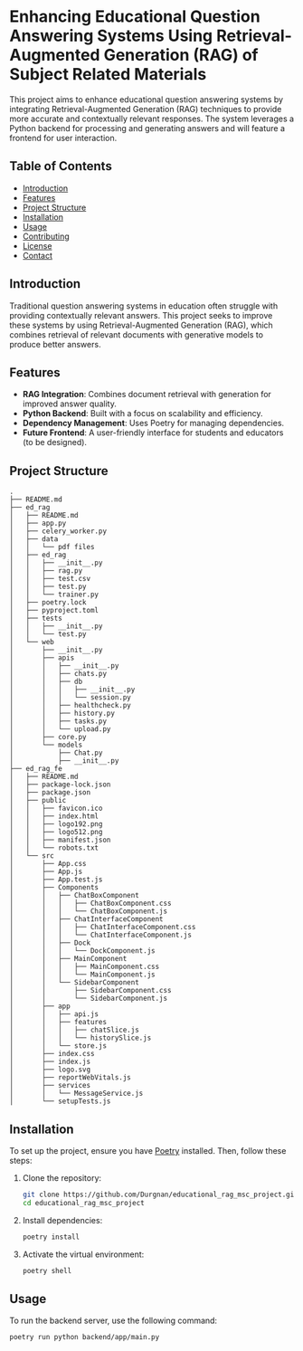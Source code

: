 # Enhancing Educational Question Answering Systems Using Retrieval-Augmented Generation (RAG) of Subject Related Materials

This project aims to enhance educational question answering systems by integrating Retrieval-Augmented Generation (RAG) techniques to provide more accurate and contextually relevant responses. The system leverages a Python backend for processing and generating answers and will feature a frontend for user interaction.

## Table of Contents

- [Introduction](#introduction)
- [Features](#features)
- [Project Structure](#project-structure)
- [Installation](#installation)
- [Usage](#usage)
- [Contributing](#contributing)
- [License](#license)
- [Contact](#contact)

## Introduction

Traditional question answering systems in education often struggle with providing contextually relevant answers. This project seeks to improve these systems by using Retrieval-Augmented Generation (RAG), which combines retrieval of relevant documents with generative models to produce better answers.

## Features

- **RAG Integration**: Combines document retrieval with generation for improved answer quality.
- **Python Backend**: Built with a focus on scalability and efficiency.
- **Dependency Management**: Uses Poetry for managing dependencies.
- **Future Frontend**: A user-friendly interface for students and educators (to be designed).

## Project Structure

```
.
├── README.md
├── ed_rag
│   ├── README.md
│   ├── app.py
│   ├── celery_worker.py
│   ├── data
│   │   └── pdf files
│   ├── ed_rag
│   │   ├── __init__.py
│   │   ├── rag.py
│   │   ├── test.csv
│   │   ├── test.py
│   │   └── trainer.py
│   ├── poetry.lock
│   ├── pyproject.toml
│   ├── tests
│   │   ├── __init__.py
│   │   └── test.py
│   └── web
│       ├── __init__.py
│       ├── apis
│       │   ├── __init__.py
│       │   ├── chats.py
│       │   ├── db
│       │   │   ├── __init__.py
│       │   │   └── session.py
│       │   ├── healthcheck.py
│       │   ├── history.py
│       │   ├── tasks.py
│       │   └── upload.py
│       ├── core.py
│       └── models
│           ├── Chat.py
│           ├── __init__.py
├── ed_rag_fe
│   ├── README.md
│   ├── package-lock.json
│   ├── package.json
│   ├── public
│   │   ├── favicon.ico
│   │   ├── index.html
│   │   ├── logo192.png
│   │   ├── logo512.png
│   │   ├── manifest.json
│   │   └── robots.txt
│   └── src
│       ├── App.css
│       ├── App.js
│       ├── App.test.js
│       ├── Components
│       │   ├── ChatBoxComponent
│       │   │   ├── ChatBoxComponent.css
│       │   │   └── ChatBoxComponent.js
│       │   ├── ChatInterfaceComponent
│       │   │   ├── ChatInterfaceComponent.css
│       │   │   └── ChatInterfaceComponent.js
│       │   ├── Dock
│       │   │   └── DockComponent.js
│       │   ├── MainComponent
│       │   │   ├── MainComponent.css
│       │   │   └── MainComponent.js
│       │   └── SidebarComponent
│       │       ├── SidebarComponent.css
│       │       └── SidebarComponent.js
│       ├── app
│       │   ├── api.js
│       │   ├── features
│       │   │   ├── chatSlice.js
│       │   │   └── historySlice.js
│       │   └── store.js
│       ├── index.css
│       ├── index.js
│       ├── logo.svg
│       ├── reportWebVitals.js
│       ├── services
│       │   └── MessageService.js
│       └── setupTests.js
```


## Installation

To set up the project, ensure you have [Poetry](https://python-poetry.org/docs/#installation) installed. Then, follow these steps:

1. Clone the repository:
    ```bash
    git clone https://github.com/Durgnan/educational_rag_msc_project.git
    cd educational_rag_msc_project
    ```

2. Install dependencies:
    ```bash
    poetry install
    ```

3. Activate the virtual environment:
    ```bash
    poetry shell
    ```

## Usage

To run the backend server, use the following command:

```bash
poetry run python backend/app/main.py
